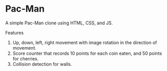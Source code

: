 # Pac-Man
A simple Pac-Man clone using HTML, CSS, and JS.

Features
1. Up, down, left, right movement with image rotation in the direction of movement.
2. Score counter that records 10 points for each coin eaten, and 50 points for cherries.
3. Collision detection for walls.